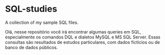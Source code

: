 # SQL-studies
A collection of my sample SQL files.

Olá, nesse repositório você irá encontrar algumas queries em SQL, especialmente os comandos DQL e dialetos MySQL e MS SQL Server. Essas consultas são resultados de estudos particulares, com dados fictícios ou de banco de dados públicos.
